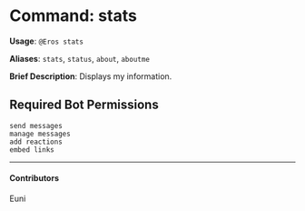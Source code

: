 # Command: stats


**Usage**: `@Eros stats `

**Aliases**: `stats`, `status`, `about`, `aboutme`

**Brief Description**: Displays my information.



## Required Bot Permissions

```
send messages
manage messages
add reactions
embed links
```


---

#### Contributors


Euni
